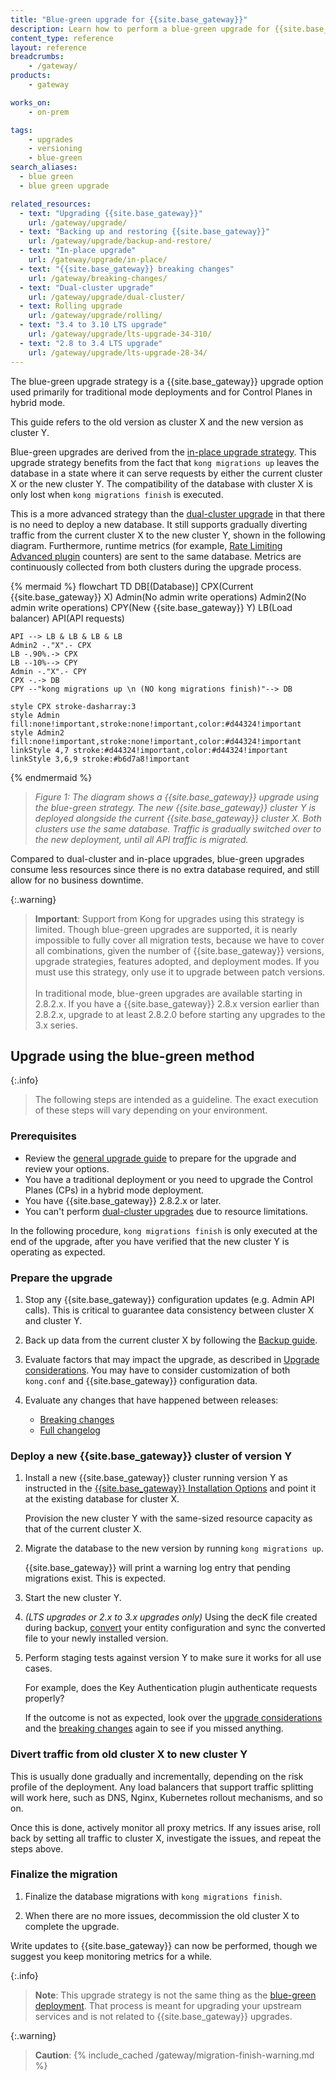 ```yaml
---
title: "Blue-green upgrade for {{site.base_gateway}}"
description: Learn how to perform a blue-green upgrade for {{site.base_gateway}}.
content_type: reference
layout: reference
breadcrumbs:
    - /gateway/
products:
    - gateway

works_on:
    - on-prem

tags:
    - upgrades
    - versioning
    - blue-green
search_aliases:
  - blue green 
  - blue green upgrade

related_resources:
  - text: "Upgrading {{site.base_gateway}}"
    url: /gateway/upgrade/
  - text: "Backing up and restoring {{site.base_gateway}}"
    url: /gateway/upgrade/backup-and-restore/
  - text: "In-place upgrade"
    url: /gateway/upgrade/in-place/
  - text: "{{site.base_gateway}} breaking changes"
    url: /gateway/breaking-changes/
  - text: "Dual-cluster upgrade"
    url: /gateway/upgrade/dual-cluster/
  - text: Rolling upgrade
    url: /gateway/upgrade/rolling/
  - text: "3.4 to 3.10 LTS upgrade"
    url: /gateway/upgrade/lts-upgrade-34-310/
  - text: "2.8 to 3.4 LTS upgrade"
    url: /gateway/upgrade/lts-upgrade-28-34/
---
```


The blue-green upgrade strategy is a {{site.base_gateway}} upgrade option used primarily for traditional mode deployments 
and for Control Planes in hybrid mode. 

This guide refers to the old version as cluster X and the new version as cluster Y.

Blue-green upgrades are derived from the [in-place upgrade strategy](/gateway/upgrade/in-place/). 
This upgrade strategy benefits from the fact that `kong migrations up` leaves the database in a state 
where it can serve requests by either the current cluster X or the new cluster Y. 
The compatibility of the database with cluster X is only lost when `kong migrations finish` is executed.

This is a more advanced strategy than the [dual-cluster upgrade](/gateway/upgrade/dual-cluster/) in that there is no need to deploy a new database. 
It still supports gradually diverting traffic from the current cluster X to the new cluster Y, shown in the following diagram. 
Furthermore, runtime metrics (for example, [Rate Limiting Advanced plugin](/plugins/rate-limiting-advanced/) counters) are sent to the same database. 
Metrics are continuously collected from both clusters during the upgrade process.

{% mermaid %}
flowchart TD
    DB[(Database)]
    CPX(Current 
    {{site.base_gateway}} X)
    Admin(No admin 
    write operations)
    Admin2(No admin 
    write operations)
    CPY(New 
    {{site.base_gateway}} Y)
    LB(Load balancer)
    API(API requests)

    API --> LB & LB & LB & LB
    Admin2 -."X".- CPX
    LB -.90%.-> CPX
    LB --10%--> CPY
    Admin -."X".- CPY
    CPX -.-> DB
    CPY --"kong migrations up \n (NO kong migrations finish)"--> DB

    style CPX stroke-dasharray:3
    style Admin fill:none!important,stroke:none!important,color:#d44324!important
    style Admin2 fill:none!important,stroke:none!important,color:#d44324!important
    linkStyle 4,7 stroke:#d44324!important,color:#d44324!important
    linkStyle 3,6,9 stroke:#b6d7a8!important
{% endmermaid %}

> _Figure 1: The diagram shows a {{site.base_gateway}} upgrade using the blue-green strategy._
_The new {{site.base_gateway}} cluster Y is deployed alongside the current {{site.base_gateway}} cluster X. Both clusters use the same database._
_Traffic is gradually switched over to the new deployment, until all API traffic is migrated._

Compared to dual-cluster and in-place upgrades, blue-green upgrades consume less resources since there is no extra database required, 
and still allow for no business downtime.

{:.warning}
> **Important**: Support from Kong for upgrades using this strategy is limited.
Though blue-green upgrades are supported, it is nearly impossible to fully cover all migration tests, because we have to cover all 
combinations, given the number of {{site.base_gateway}} versions, upgrade strategies, features adopted, and deployment modes.
> If you must use this strategy, only use it to upgrade between patch versions.
> <br><br>
> In traditional mode, blue-green upgrades are available starting in 2.8.2.x.
If you have a {{site.base_gateway}} 2.8.x version earlier than 2.8.2.x, upgrade to at least 2.8.2.0 before starting any upgrades to the 3.x series.

## Upgrade using the blue-green method

{:.info}
> The following steps are intended as a guideline.
The exact execution of these steps will vary depending on your environment. 

### Prerequisites

* Review the [general upgrade guide](/gateway/upgrade/) to prepare for the upgrade and review your options.
* You have a traditional deployment or you need to upgrade the Control Planes (CPs) in a hybrid mode deployment.
* You have {{site.base_gateway}} 2.8.2.x or later.
* You can't perform [dual-cluster upgrades](/gateway/upgrade/dual-cluster/) due to resource limitations.


In the following procedure, `kong migrations finish` is only executed at the end of the upgrade, 
after you have verified that the new cluster Y is operating as expected.

### Prepare the upgrade

1. Stop any {{site.base_gateway}} configuration updates (e.g. Admin API calls). 
This is critical to guarantee data consistency between cluster X and cluster Y.

2. Back up data from the current cluster X by following the 
[Backup guide](/gateway/upgrade/backup-and-restore/).

3. Evaluate factors that may impact the upgrade, as described in [Upgrade considerations](/gateway/upgrade/#preparation-upgrade-considerations/).
You may have to consider customization of both `kong.conf` and {{site.base_gateway}} configuration data.

4. Evaluate any changes that have happened between releases:
    * [Breaking changes](/gateway/breaking-changes/)
    * [Full changelog](/gateway/changelog/)

### Deploy a new {{site.base_gateway}} cluster of version Y

1. Install a new {{site.base_gateway}} cluster running version Y as instructed in the 
[{{site.base_gateway}} Installation Options](/gateway/install/) and 
point it at the existing database for cluster X.

    Provision the new cluster Y with the same-sized resource capacity as that of 
    the current cluster X.

1. Migrate the database to the new version by running `kong migrations up`. 

    {{site.base_gateway}} will print a warning log entry that pending migrations exist. 
    This is expected.

1. Start the new cluster Y.

1. _(LTS upgrades or 2.x to 3.x upgrades only)_ Using the decK file created during backup, [convert](/deck/file/convert/) your entity configuration and sync the converted file to your newly installed version.

1. Perform staging tests against version Y to make sure it works for all use cases. 

    For example, does the Key Authentication plugin authenticate requests properly?
    
    If the outcome is not as expected, look over the 
    [upgrade considerations](/gateway/upgrade/#preparation-upgrade-considerations/) and the 
    [breaking changes](/gateway/breaking-changes/)
    again to see if you missed anything.

### Divert traffic from old cluster X to new cluster Y

This is usually done gradually and incrementally, depending on the risk profile of the deployment. 
Any load balancers that support traffic splitting will work here, such as DNS, Nginx, Kubernetes rollout mechanisms, and so on.

Once this is done, actively monitor all proxy metrics. If any issues arise, roll back by setting all traffic to cluster X, investigate the issues, and repeat the steps above.

### Finalize the migration

1. Finalize the database migrations with `kong migrations finish`. 

2. When there are no more issues, decommission the old cluster X to complete the upgrade.

Write updates to {{site.base_gateway}} can now be performed, though we suggest you keep monitoring metrics for a while.

{:.info}
> **Note**: This upgrade strategy is not the same thing as the [blue-green deployment](/gateway/traffic-control/blue-green-deployments/). 
That process is meant for upgrading your upstream services and is not related to {{site.base_gateway}} upgrades.

{:.warning}
> **Caution**: {% include_cached /gateway/migration-finish-warning.md %}
